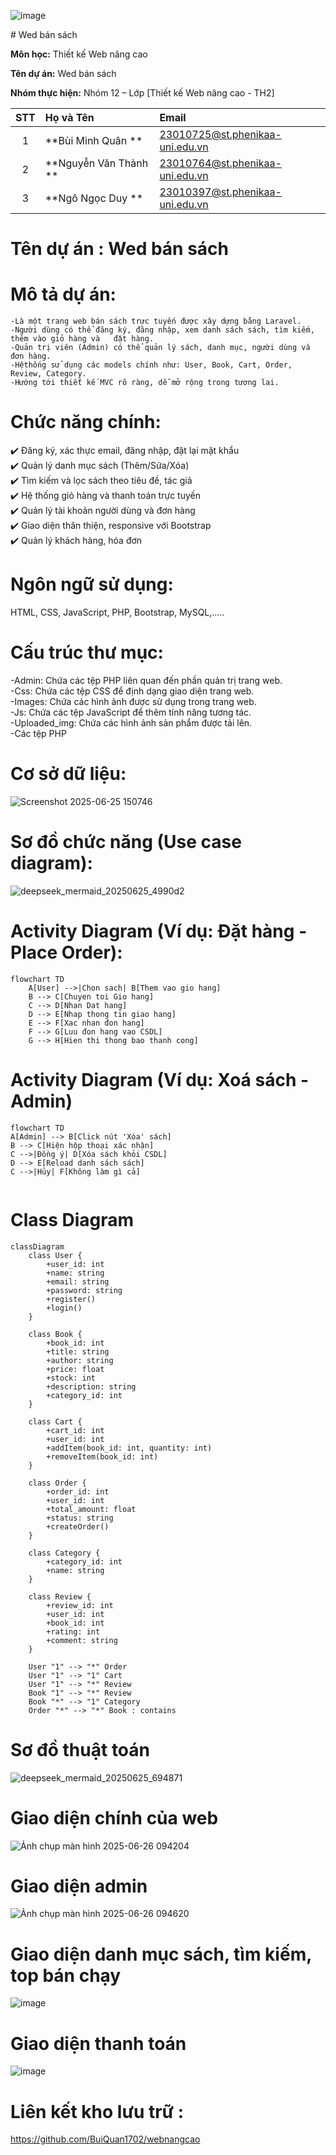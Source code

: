 ![image](https://github.com/user-attachments/assets/ca95a7bf-e1c7-46c4-8e62-283d6dca241c)

﻿#  Wed bán sách

 **Môn học:** Thiết kế Web nâng cao

 **Tên dự án:** Wed bán sách

 **Nhóm thực hiện:** Nhóm 12 – Lớp [Thiết kế Web nâng cao - TH2]

<div align="center">

| **STT** |  **Họ và Tên**    |  **Email**                                                              |
| :--------: | :------------------ | :------------------------------------------------------------------------ |
|     1      | **Bùi Minh Quân **      | 23010725@st.phenikaa-uni.edu.vn  |
|     2      | **Nguyễn Văn Thành **    | 23010764@st.phenikaa-uni.edu.vn |
|     3      | **Ngô Ngọc Duy ** | 23010397@st.phenikaa-uni.edu.vn  |

</div>


# Tên dự án : Wed bán sách

# Mô tả dự án:
    -Là một trang web bán sách trực tuyến được xây dựng bằng Laravel.
    -Người dùng có thể đăng ký, đăng nhập, xem danh sách sách, tìm kiếm, thêm vào giỏ hàng và   đặt hàng.
    -Quản trị viên (Admin) có thể quản lý sách, danh mục, người dùng và đơn hàng.
    -Hệthống sử dụng các models chính như: User, Book, Cart, Order, Review, Category.
    -Hướng tới thiết kế MVC rõ ràng, dễ mở rộng trong tương lai.
    
# Chức năng chính:
 ✔️ Đăng ký, xác thực email, đăng nhập, đặt lại mặt khẩu<br>
 ✔️ Quản lý danh mục sách (Thêm/Sửa/Xóa) <br>
 ✔️ Tìm kiếm và lọc sách theo tiêu đề, tác giả <br>
 ✔️ Hệ thống giỏ hàng và thanh toán trực tuyến <br>
 ✔️ Quản lý tài khoản người dùng và đơn hàng <br>
 ✔️ Giao diện thân thiện, responsive với Bootstrap<br>
 ✔️ Quản lý khách hàng, hóa đơn<br>

# Ngôn ngữ sử dụng:
 HTML, CSS, JavaScript, PHP, Bootstrap, MySQL,.....
 
# Cấu trúc thư mục:
-Admin: Chứa các tệp PHP liên quan đến phần quản trị trang web.<br>
-Css: Chứa các tệp CSS để định dạng giao diện trang web.<br>
-Images: Chứa các hình ảnh được sử dụng trong trang web.<br>
-Js: Chứa các tệp JavaScript để thêm tính năng tương tác.<br>
-Uploaded_img: Chứa các hình ảnh sản phẩm được tải lên.<br>
-Các tệp PHP<br>

# Cơ sở dữ liệu:

![Screenshot 2025-06-25 150746](https://github.com/user-attachments/assets/369a4323-5f1c-40da-8732-81d71fe58a12) 
 
# Sơ đồ chức năng (Use case diagram):
![deepseek_mermaid_20250625_4990d2](https://github.com/user-attachments/assets/659d0057-974b-4137-9182-bec7d90bb13d)

# Activity Diagram (Ví dụ: Đặt hàng - Place Order):
```mermaid
flowchart TD
    A[User] -->|Chon sach| B[Them vao gio hang]
    B --> C[Chuyen toi Gio hang]
    C --> D[Nhan Dat hang]
    D --> E[Nhap thong tin giao hang]
    E --> F[Xac nhan đon hang]
    F --> G[Luu đon hang vao CSDL]
    G --> H[Hien thi thong bao thanh cong]

```
# Activity Diagram (Ví dụ: Xoá sách - Admin)
```mermaid
flowchart TD
A[Admin] --> B[Click nút 'Xóa' sách]
B --> C[Hiện hộp thoại xác nhận]
C -->|Đồng ý| D[Xóa sách khỏi CSDL]
D --> E[Reload danh sách sách]
C -->|Hủy| F[Không làm gì cả]


```
# Class Diagram 
```mermaid
classDiagram
    class User {
        +user_id: int
        +name: string
        +email: string
        +password: string
        +register()
        +login()
    }

    class Book {
        +book_id: int
        +title: string
        +author: string
        +price: float
        +stock: int
        +description: string
        +category_id: int
    }

    class Cart {
        +cart_id: int
        +user_id: int
        +addItem(book_id: int, quantity: int)
        +removeItem(book_id: int)
    }

    class Order {
        +order_id: int
        +user_id: int
        +total_amount: float
        +status: string
        +createOrder()
    }

    class Category {
        +category_id: int
        +name: string
    }

    class Review {
        +review_id: int
        +user_id: int
        +book_id: int
        +rating: int
        +comment: string
    }

    User "1" --> "*" Order
    User "1" --> "1" Cart
    User "1" --> "*" Review
    Book "1" --> "*" Review
    Book "*" --> "1" Category
    Order "*" --> "*" Book : contains
```

# Sơ đồ thuật toán

![deepseek_mermaid_20250625_694871](https://github.com/user-attachments/assets/89409eb6-dcd6-45f7-b76b-89b5c3566dbb)

# Giao diện chính của web
![Ảnh chụp màn hình 2025-06-26 094204](https://github.com/user-attachments/assets/cd86ef3a-b195-48bc-beeb-c101d2b040f6)

# Giao diện admin 
![Ảnh chụp màn hình 2025-06-26 094620](https://github.com/user-attachments/assets/1257ef51-c129-40ab-b232-d89f9de0d898)

# Giao diện danh mục sách, tìm kiếm, top bán chạy
![image](https://github.com/user-attachments/assets/f6df1dc3-ba1f-4aa4-80f8-9a1e478d397b)

# Giao diện thanh toán
![image](https://github.com/user-attachments/assets/13162ce4-fb27-48cd-afbb-36253ac3c77b)



# Liên kết kho lưu trữ : 
 https://github.com/BuiQuan1702/webnangcao

